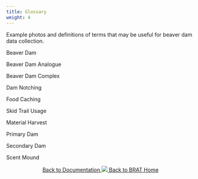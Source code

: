```yaml
---
title: Glossary
weight: 4
---
```


Example photos and definitions of terms that may be useful for beaver dam data collection.

Beaver Dam

Beaver Dam Analogue

Beaver Dam Complex

Dam Notching

Food Caching

Skid Trail Usage

Material Harvest

Primary Dam

Secondary Dam

Scent Mound



<div align="center">
<a class="hollow button" href="{{ site.baseurl }}/Documentation"><i class="fa fa-info-circle"></i> Back to Documentation </a>
<a class="hollow button" href="{{ site.baseurl }}/"><img src="{{ site.baseurl }}/assets/images/favicons/favicon-16x16.png">  Back to BRAT Home </a>  
</div>